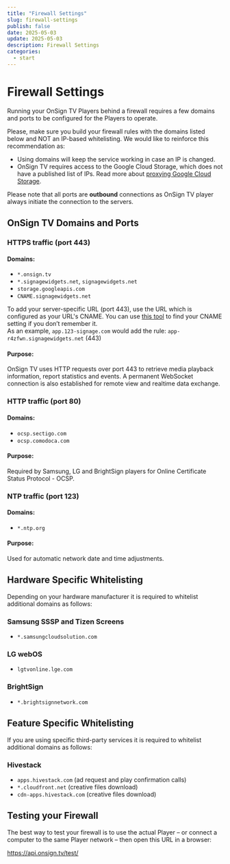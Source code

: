 ```yaml
---
title: "Firewall Settings"
slug: firewall-settings
publish: false
date: 2025-05-03
update: 2025-05-03
description: Firewall Settings
categories:
  - start
---
```


Firewall Settings
=================

Running your OnSign TV Players behind a firewall requires a few domains and ports to be configured for the Players to operate.

Please, make sure you build your firewall rules with the domains listed below and NOT an IP-based whitelisting. We would like to reinforce this recommendation as:

* Using domains will keep the service working in case an IP is changed.
* OnSign TV requires access to the Google Cloud Storage, which does not have a published list of IPs. Read more about [proxying Google Cloud Storage](https://cloud.google.com/storage/docs/troubleshooting#proxy-server).

Please note that all ports are **outbound** connections as OnSign TV player always initiate the connection to the servers.

OnSign TV Domains and Ports
---------------------------

### HTTPS traffic (port 443)

#### Domains:

* `*.onsign.tv`
* `*.signagewidgets.net`, `signagewidgets.net`
* `storage.googleapis.com`
* `CNAME.signagewidgets.net`

To add your server-specific URL (port 443), use the URL which is configured as your URL's CNAME. You can use [this tool](https://mxtoolbox.com/SuperTool.aspx?action=cname%3aapp.123-signage.com&run=toolpage) to find your CNAME setting if you don’t remember it.  
As an example, `app.123-signage.com` would add the rule: `app-r4zfwn.signagewidgets.net` (443)

#### Purpose:

OnSign TV uses HTTP requests over port 443 to retrieve media playback information, report statistics and events. A permanent WebSocket connection is also established for remote view and realtime data exchange.

### HTTP traffic (port 80)

#### Domains:

* `ocsp.sectigo.com`
* `ocsp.comodoca.com`

#### Purpose:

Required by Samsung, LG and BrightSign players for Online Certificate Status Protocol - OCSP.

### NTP traffic (port 123)

#### Domains:

* `*.ntp.org`

#### Purpose:

Used for automatic network date and time adjustments.

Hardware Specific Whitelisting
------------------------------

Depending on your hardware manufacturer it is required to whitelist additional domains as follows:

### Samsung SSSP and Tizen Screens

* `*.samsungcloudsolution.com`

### LG webOS

* `lgtvonline.lge.com`

### BrightSign

* `*.brightsignnetwork.com`

Feature Specific Whitelisting
-----------------------------

If you are using specific third-party services it is required to whitelist additional domains as follows:

### Hivestack

* `apps.hivestack.com` (ad request and play confirmation calls)
* `*.cloudfront.net` (creative files download)
* `cdn-apps.hivestack.com` (creative files download)

Testing your Firewall
---------------------

The best way to test your firewall is to use the actual Player – or connect a computer to the same Player network – then open this URL in a browser:

<https://api.onsign.tv/test/>
